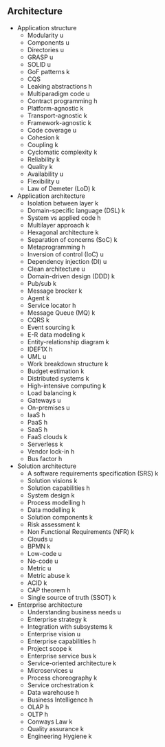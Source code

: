 ## Architecture

- Application structure
  - Modularity u
  - Components u
  - Directories u
  - GRASP u
  - SOLID u
  - GoF patterns k
  - CQS
  - Leaking abstractions h
  - Multiparadigm code u
  - Contract programming h
  - Platform-agnostic k
  - Transport-agnostic k
  - Framework-agnostic k
  - Code coverage u
  - Cohesion k
  - Coupling k
  - Cyclomatic complexity k
  - Reliability k
  - Quality k
  - Availability u
  - Flexibility u
  - Law of Demeter (LoD) k
- Application architecture
  - Isolation between layer k
  - Domain-specific language (DSL) k
  - System vs applied code h
  - Multilayer approach k
  - Hexagonal architecture k
  - Separation of concerns (SoC) k
  - Metaprogramming h
  - Inversion of control (IoC) u
  - Dependency injection (DI) u
  - Clean architecture u
  - Domain-driven design (DDD) k
  - Pub/sub k
  - Message brocker k
  - Agent k
  - Service locator h
  - Message Queue (MQ) k
  - CQRS k
  - Event sourcing k
  - E-R data modeling k
  - Entity-relationship diagram k
  - IDEF1X h
  - UML u
  - Work breakdown structure k
  - Budget estimation k
  - Distributed systems k
  - High-intensive computing k
  - Load balancing k
  - Gateways u
  - On-premises u
  - IaaS h
  - PaaS h
  - SaaS h
  - FaaS clouds k
  - Serverless k
  - Vendor lock-in h
  - Bus factor h
- Solution architecture
  - A software requirements specification (SRS) k
  - Solution visions k
  - Solution capabilities h
  - System design k
  - Process modelling h
  - Data modelling k
  - Solution components k
  - Risk assessment k
  - Non Functional Requirements (NFR) k
  - Clouds u
  - BPMN k
  - Low-code u
  - No-code u
  - Metric u
  - Metric abuse k
  - ACID k
  - CAP theorem h
  - Single source of truth (SSOT) k
- Enterprise architecture
  - Understanding business needs u
  - Enterprise strategy k
  - Integration with subsystems k
  - Enterprise vision u
  - Enterprise capabilities h
  - Project scope k
  - Enterprise service bus k
  - Service-oriented architecture k
  - Microservices u
  - Process choreography k
  - Service orchestration k
  - Data warehouse h
  - Business Intelligence h
  - OLAP h
  - OLTP h
  - Conways Law k
  - Quality assurance k
  - Engineering Hygiene k
